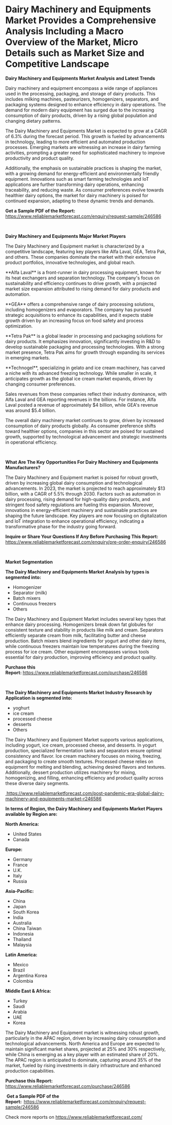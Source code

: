 <p><h1>Dairy Machinery and Equipments Market Provides a Comprehensive Analysis Including a Macro Overview of the Market, Micro Details such as Market Size and Competitive Landscape</h1></p><p><strong>Dairy Machinery and Equipments Market Analysis and Latest Trends</strong></p>
<p><p>Dairy machinery and equipment encompass a wide range of appliances used in the processing, packaging, and storage of dairy products. This includes milking machines, pasteurizers, homogenizers, separators, and packaging systems designed to enhance efficiency in dairy operations. The demand for modern dairy equipment has surged due to the increasing consumption of dairy products, driven by a rising global population and changing dietary patterns.</p><p>The Dairy Machinery and Equipments Market is expected to grow at a CAGR of 6.3% during the forecast period. This growth is fueled by advancements in technology, leading to more efficient and automated production processes. Emerging markets are witnessing an increase in dairy farming activities, prompting a greater need for sophisticated machinery to improve productivity and product quality. </p><p>Additionally, the emphasis on sustainable practices is shaping the market, with a growing demand for energy-efficient and environmentally friendly equipment. Innovations such as smart farming technologies and IoT applications are further transforming dairy operations, enhancing traceability, and reducing waste. As consumer preferences evolve towards healthier dairy options, the market for dairy machinery is poised for continued expansion, adapting to these dynamic trends and demands.</p></p>
<p><strong>Get a Sample PDF of the Report:&nbsp;</strong> <a href="https://www.reliablemarketforecast.com/enquiry/request-sample/246586?utm_campaign=2439&utm_medium=2&utm_source=Github&utm_content=ia&utm_term=30032025&utm_id=dairy-machinery-and-equipments">https://www.reliablemarketforecast.com/enquiry/request-sample/246586</a></p>
<p>&nbsp;</p>
<p><strong>Dairy Machinery and Equipments Major Market Players</strong></p>
<p><p>The Dairy Machinery and Equipment market is characterized by a competitive landscape, featuring key players like Alfa Laval, GEA, Tetra Pak, and others. These companies dominate the market with their extensive product portfolios, innovative technologies, and global reach.</p><p>**Alfa Laval** is a front-runner in dairy processing equipment, known for its heat exchangers and separation technology. The company's focus on sustainability and efficiency continues to drive growth, with a projected market size expansion attributed to rising demand for dairy products and automation.</p><p>**GEA** offers a comprehensive range of dairy processing solutions, including homogenizers and evaporators. The company has pursued strategic acquisitions to enhance its capabilities, and it expects stable growth driven by an increasing focus on food safety and process optimization.</p><p>**Tetra Pak** is a global leader in processing and packaging solutions for dairy products. It emphasizes innovation, significantly investing in R&D to develop sustainable packaging and processing technologies. With a strong market presence, Tetra Pak aims for growth through expanding its services in emerging markets.</p><p>**Technogel**, specializing in gelato and ice cream machinery, has carved a niche with its advanced freezing technology. While smaller in scale, it anticipates growth as the global ice cream market expands, driven by changing consumer preferences.</p><p>Sales revenues from these companies reflect their industry dominance, with Alfa Laval and GEA reporting revenues in the billions. For instance, Alfa Laval posted a revenue of approximately $4 billion, while GEA's revenue was around $5.4 billion.</p><p>The overall dairy machinery market continues to grow, driven by increased consumption of dairy products globally. As consumer preference shifts toward healthier options, companies in this sector are poised for sustained growth, supported by technological advancement and strategic investments in operational efficiency.</p></p>
<p>&nbsp;</p>
<p><strong>What Are The Key Opportunities For Dairy Machinery and Equipments Manufacturers?</strong></p>
<p><p>The Dairy Machinery and Equipment market is poised for robust growth, driven by increasing global dairy consumption and technological advancements. In 2023, the market is projected to reach approximately $13 billion, with a CAGR of 5.5% through 2030. Factors such as automation in dairy processing, rising demand for high-quality dairy products, and stringent food safety regulations are fueling this expansion. Moreover, innovations in energy-efficient machinery and sustainable practices are shaping the future landscape. Key players are now focusing on digitalization and IoT integration to enhance operational efficiency, indicating a transformative phase for the industry going forward.</p></p>
<p><strong>Inquire or Share Your Questions If Any Before Purchasing This Report:</strong> <a href="https://www.reliablemarketforecast.com/enquiry/pre-order-enquiry/246586?utm_campaign=2439&utm_medium=2&utm_source=Github&utm_content=ia&utm_term=30032025&utm_id=dairy-machinery-and-equipments">https://www.reliablemarketforecast.com/enquiry/pre-order-enquiry/246586</a></p>
<p>&nbsp;</p>
<p><strong>Market Segmentation</strong></p>
<p><strong>The Dairy Machinery and Equipments Market Analysis by types is segmented into:</strong></p>
<p><ul><li>Homogenizer</li><li>Separator (milk)</li><li>Batch mixers</li><li>Continuous freezers</li><li>Others</li></ul></p>
<p><p>The Dairy Machinery and Equipment Market includes several key types that enhance dairy processing. Homogenizers break down fat globules for consistent texture and stability in products like milk and cream. Separators efficiently separate cream from milk, facilitating butter and cheese production. Batch mixers blend ingredients for yogurt and other dairy items, while continuous freezers maintain low temperatures during the freezing process for ice cream. Other equipment encompasses various tools essential for dairy production, improving efficiency and product quality.</p></p>
<p><strong>Purchase this Report:&nbsp;</strong><a href="https://www.reliablemarketforecast.com/purchase/246586?utm_campaign=2439&utm_medium=2&utm_source=Github&utm_content=ia&utm_term=30032025&utm_id=dairy-machinery-and-equipments">https://www.reliablemarketforecast.com/purchase/246586</a></p>
<p>&nbsp;</p>
<p><strong>The Dairy Machinery and Equipments Market Industry Research by Application is segmented into:</strong></p>
<p><ul><li>yoghurt</li><li>ice cream</li><li>processed cheese</li><li>desserts</li><li>Others</li></ul></p>
<p><p>The Dairy Machinery and Equipment Market supports various applications, including yogurt, ice cream, processed cheese, and desserts. In yogurt production, specialized fermentation tanks and separators ensure optimal consistency and flavor. Ice cream machinery focuses on mixing, freezing, and packaging to create smooth textures. Processed cheese relies on equipment for melting and blending, achieving desired flavors and textures. Additionally, dessert production utilizes machinery for mixing, homogenizing, and filling, enhancing efficiency and product quality across these diverse dairy segments.</p></p>
<p><a href="https://www.reliablemarketforecast.com/post-pandemic-era-global-dairy-machinery-and-equipments-market-r246586?utm_campaign=2439&utm_medium=2&utm_source=Github&utm_content=ia&utm_term=30032025&utm_id=dairy-machinery-and-equipments">&nbsp;https://www.reliablemarketforecast.com/post-pandemic-era-global-dairy-machinery-and-equipments-market-r246586</a></p>
<p><strong>In terms of Region, the Dairy Machinery and Equipments Market Players available by Region are:</strong></p>
<p>
    <p> <strong> North America: </strong>
        <ul>
            <li>United States</li>
            <li>Canada</li>
        </ul>
        </p> 
    <p> <strong> Europe: </strong>
        <ul>
            <li>Germany</li>
            <li>France</li>
            <li>U.K.</li>
            <li>Italy</li>
            <li>Russia</li>
        </ul>
        </p> 
    <p> <strong> Asia-Pacific: </strong>
        <ul>
            <li>China</li>
            <li>Japan</li>
            <li>South Korea</li>
            <li>India</li>
            <li>Australia</li>
            <li>China Taiwan</li>
            <li>Indonesia</li>
            <li>Thailand</li>
            <li>Malaysia</li>
        </ul>
        </p> 
    <p> <strong> Latin America: </strong>
        <ul>
            <li>Mexico</li>
            <li>Brazil</li>
            <li>Argentina Korea</li>
            <li>Colombia</li>
        </ul>
        </p> 
    <p> <strong> Middle East & Africa: </strong>
        <ul>
            <li>Turkey</li>
            <li>Saudi</li>
            <li>Arabia</li>
            <li>UAE</li>
            <li>Korea</li>
        </ul>
    </p>
    </p>
<p><p>The Dairy Machinery and Equipment market is witnessing robust growth, particularly in the APAC region, driven by increasing dairy consumption and technological advancements. North America and Europe are expected to maintain significant market shares, projected at 25% and 30% respectively, while China is emerging as a key player with an estimated share of 20%. The APAC region is anticipated to dominate, capturing around 35% of the market, fueled by rising investments in dairy infrastructure and enhanced production capabilities.</p></p>
<p><strong>Purchase this Report: </strong><a href="https://www.reliablemarketforecast.com/purchase/246586?utm_campaign=2439&utm_medium=2&utm_source=Github&utm_content=ia&utm_term=30032025&utm_id=dairy-machinery-and-equipments">https://www.reliablemarketforecast.com/purchase/246586</a></p>
<p>&nbsp;<strong>Get a Sample PDF of the Report:&nbsp;&nbsp;</strong><a href="https://www.reliablemarketforecast.com/enquiry/request-sample/246586?utm_campaign=2439&utm_medium=2&utm_source=Github&utm_content=ia&utm_term=30032025&utm_id=dairy-machinery-and-equipments">https://www.reliablemarketforecast.com/enquiry/request-sample/246586</a></p>
<p><strong></strong></p>
<p>Check more reports on <a href="https://www.reliablemarketforecast.com/?utm_campaign=2439&utm_medium=2&utm_source=Github&utm_content=ia&utm_term=30032025&utm_id=dairy-machinery-and-equipments">https://www.reliablemarketforecast.com/</a></p>